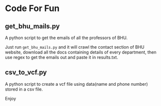 # Code For Fun

## get_bhu_mails.py
A python script to get the emails of all the professors of BHU.

Just run `get_bhu_mails.py` and it will crawl the contact section of BHU website, download all the docs containing details of every department, then use regex to get the emails out and paste it in results.txt.


## csv_to_vcf.py

A python script to create a vcf file using data(name and phone number) stored in a csv file.

Enjoy
